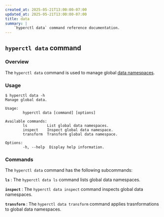 ```yaml
---
created_at: 2025-05-21T13:00:00-07:00
updated_at: 2025-05-21T13:00:00-07:00
title: data
summary: |
    `hyperctl data` command reference documentation.
---
```


## `hyperctl data` command

<auto-toc selectors="h3,h4,h5,h6,dl dt"></auto-toc>

### Overview 

The `hyperctl data` command is used to manage global [data namespaces].

### Usage

```plaintext
$ hyperctl data -h
Manage global data.

Usage:
        hyperctl data [command] [options]

Available commands:
        ls         List global data namespaces.
        inspect    Inspect global data namespace.
        transform  Transform global data namespace.

Options:
        -h, --help  Display help information.
```

### Commands

The `hyperctl data` command has the following subcommands:

**`ls`**
: The `hyperctl data ls` command lists global data namespaces.

  <learn-more ht-element href='./ls/'></learn-more>

**`inspect`**
: The `hyperctl data inspect` command inspects global data namespaces.

  <learn-more ht-element href='./inspect/'></learn-more>

**`transform`**
: The `hyperctl data transform` command applies trasnformations to global data namespaces.

  <learn-more ht-element href='./transform/'></learn-more>

<!-- Links -->
[data namespaces]: /docs/reference/cms/namespaces/